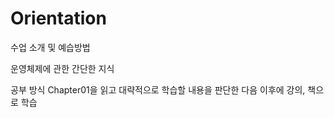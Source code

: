 # Orientation

수업 소개 및 예습방법

운영체제에 관한 간단한 지식  

공부 방식 Chapter01을 읽고 대략적으로 학습할 내용을 판단한 다음 이후에 강의, 책으로 학습

